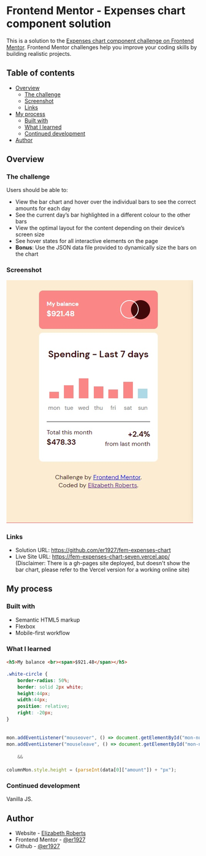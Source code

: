 # Frontend Mentor - Expenses chart component solution

This is a solution to the [Expenses chart component challenge on Frontend Mentor](https://www.frontendmentor.io/challenges/expenses-chart-component-e7yJBUdjwt). Frontend Mentor challenges help you improve your coding skills by building realistic projects. 

## Table of contents

- [Overview](#overview)
  - [The challenge](#the-challenge)
  - [Screenshot](#screenshot)
  - [Links](#links)
- [My process](#my-process)
  - [Built with](#built-with)
  - [What I learned](#what-i-learned)
  - [Continued development](#continued-development)
- [Author](#author)


## Overview

### The challenge

Users should be able to:

- View the bar chart and hover over the individual bars to see the correct amounts for each day
- See the current day’s bar highlighted in a different colour to the other bars
- View the optimal layout for the content depending on their device’s screen size
- See hover states for all interactive elements on the page
- **Bonus**: Use the JSON data file provided to dynamically size the bars on the chart

### Screenshot

![](/images/solution.jpg)

### Links

- Solution URL: https://github.com/er1927/fem-expenses-chart
- Live Site URL: https://fem-expenses-chart-seven.vercel.app/ (Disclaimer: There is a gh-pages site deployed, but doesn't show the bar chart, please refer to the Vercel version for a working online site)

## My process

### Built with

- Semantic HTML5 markup
- Flexbox
- Mobile-first workflow


### What I learned

```html
<h5>My balance <br><span>$921.48</span></h5>
```

```css
.white-circle {
    border-radius: 50%;
    border: solid 2px white;
    height:44px;
    width:44px;
    position: relative;
    right: -20px;
}
  
```

```js
mon.addEventListener("mouseover", () => document.getElementById("mon-num").innerHTML= (data[0]["amount"]))
mon.addEventListener("mouseleave", () => document.getElementById("mon-num").innerHTML= "")

    &&

columnMon.style.height = (parseInt(data[0]["amount"]) + "px");

```

### Continued development

Vanilla JS.

## Author

- Website - [Elizabeth Roberts](https://er1927.github.io/personal-portfolio/)
- Frontend Mentor - [@er1927 ](https://www.frontendmentor.io/profile/er1927)
- Github - [@er1927](https://github.com/er1927)
